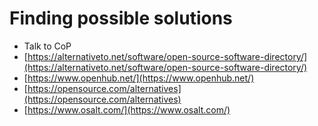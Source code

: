 # Finding possible solutions

* Talk to CoP
* [https://alternativeto.net/software/open-source-software-directory/](https://alternativeto.net/software/open-source-software-directory/)
* [https://www.openhub.net/](https://www.openhub.net/)
* [https://opensource.com/alternatives](https://opensource.com/alternatives)
* [https://www.osalt.com/](https://www.osalt.com/)

